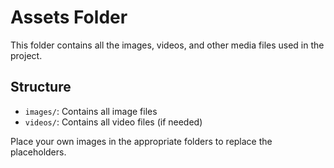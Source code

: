 
# Assets Folder

This folder contains all the images, videos, and other media files used in the project.

## Structure
- `images/`: Contains all image files
- `videos/`: Contains all video files (if needed)

Place your own images in the appropriate folders to replace the placeholders.
